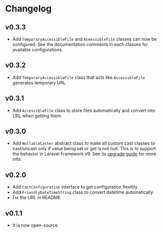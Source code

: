 # Changelog

## v0.3.3
- Add `TemporaryAccessibleFile` and `AceessibleFile` classes can now be configured. See the
  documentation comments in each classes for available configurations.

## v0.3.2
- Add `TemporaryAccessibleFile` class that acts like `AccessibleFile`  generates temporary URL.

## v0.3.1
- Add `AccessibleFile` class to store files automatically and convert into URL when getting them.

## v0.3.0
- Add `NullableCaster` abstract class to make all custom cast classes to cast/uncast only if value
  being set or get is not null. This is to support the behavior in Laravel Framework v9. See its
  [upgrade guide](https://laravel.com/docs/9.x/upgrade#custom-casts-and-null) for more info.

## v0.2.0
- Add `CastConfiguration` interface to get configuration flexibly.
- Add `FriendlyDateTimeString` class to convert datetime automatically.
- Fix the URL in README

## v0.1.1
- It is now open-source.
